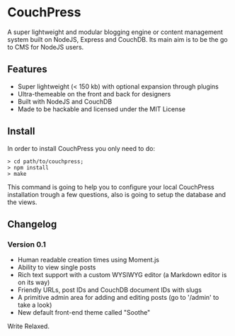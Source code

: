 # CouchPress

A super lightweight and modular blogging engine or content management system built on NodeJS, Express and CouchDB. Its main aim is to be the go to CMS for NodeJS users.

## Features

- Super lightweight (< 150 kb) with optional expansion through plugins
- Ultra-themeable on the front and back for designers
- Built with NodeJS and CouchDB
- Made to be hackable and licensed under the MIT License

## Install 

In order to install CouchPress you only need to do:

    > cd path/to/couchpress;
    > npm install
    > make

This command is going to help you to configure your local CouchPress installation trough a few questions, also
is going to setup the database and the views.

## Changelog

### Version 0.1

 - Human readable creation times using Moment.js
 - Ability to view single posts
 - Rich text support with a custom WYSIWYG editor (a Markdown editor is on its way)
 - Friendly URLs, post IDs and CouchDB document IDs with slugs
 - A primitive admin area for adding and editing posts (go to '/admin' to take a look)
 - New default front-end theme called "Soothe" 

Write Relaxed.